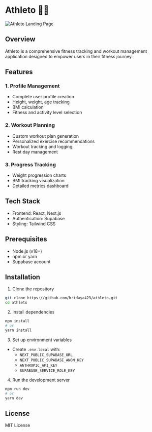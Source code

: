 # Athleto 🏋️‍♂️

![Athleto Landing Page](https://cloud-8c6dpwvfi-hack-club-bot.vercel.app/0image.png)

## Overview
Athleto is a comprehensive fitness tracking and workout management application designed to empower users in their fitness journey.

## Features

### 1. Profile Management
- Complete user profile creation
- Height, weight, age tracking
- BMI calculation
- Fitness and activity level selection

### 2. Workout Planning
- Custom workout plan generation
- Personalized exercise recommendations
- Workout tracking and logging
- Rest day management

### 3. Progress Tracking
- Weight progression charts
- BMI tracking visualization
- Detailed metrics dashboard

## Tech Stack
- Frontend: React, Next.js
- Authentication: Supabase
- Styling: Tailwind CSS

## Prerequisites
- Node.js (v18+)
- npm or yarn
- Supabase account

## Installation

1. Clone the repository
```bash
git clone https://github.com/hridaya423/athleto.git
cd athleto
```

2. Install dependencies
```bash
npm install
# or
yarn install
```

3. Set up environment variables
- Create `.env.local` with:
  - `NEXT_PUBLIC_SUPABASE_URL`
  - `NEXT_PUBLIC_SUPABASE_ANON_KEY`
  - `ANTHROPIC_API_KEY`
  - `SUPABASE_SERVICE_ROLE_KEY`

4. Run the development server
```bash
npm run dev
# or
yarn dev
```

## License
MIT License
